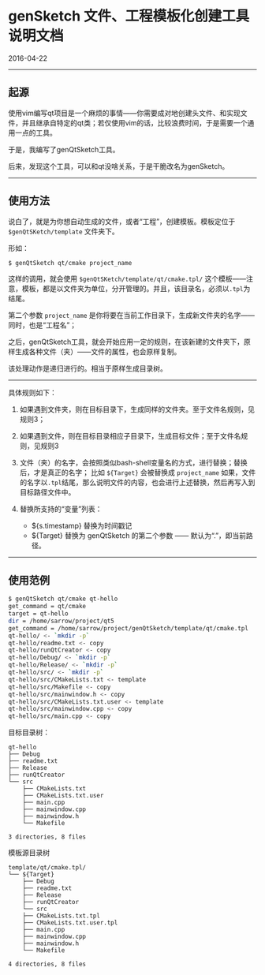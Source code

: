 # genSketch 文件、工程模板化创建工具说明文档

2016-04-22

----------------------------------------

## 起源

使用vim编写qt项目是一个麻烦的事情——你需要成对地创建头文件、和实现文件，并且继承自特定的qt类；若仅使用vim的话，比较浪费时间，于是需要一个通用一点的工具。

于是，我编写了genQtSketch工具。

后来，发现这个工具，可以和qt没啥关系，于是干脆改名为genSketch。

----------------------------------------------------------------------

## 使用方法

说白了，就是为你想自动生成的文件，或者“工程”，创建模板。模板定位于 `$genQtSKetch/template` 文件夹下。

形如：

```bash
$ genQtSketch qt/cmake project_name
```

这样的调用，就会使用 `$genQtSKetch/template/qt/cmake.tpl/` 这个模板——注意，模板，都是以文件夹为单位，分开管理的。并且，该目录名，必须以`.tpl`为结尾。

第二个参数 `project_name` 是你将要在当前工作目录下，生成新文件夹的名字——同时，也是“工程名”；

之后，genQtSketch工具，就会开始应用一定的规则，在该新建的文件夹下，原样生成各种文件（夹）——文件的属性，也会原样复制。

该处理动作是递归进行的。相当于原样生成目录树。

----------------------------------------------------------------------

具体规则如下：

1. 如果遇到文件夹，则在目标目录下，生成同样的文件夹。至于文件名规则，见规则3；

2. 如果遇到文件，则在目标目录相应子目录下，生成目标文件；至于文件名规则，见规则3

3. 文件（夹）的名字，会按照类似bash-shell变量名的方式，进行替换；替换后，才是真正的名字；
   比如 `${Target}` 会被替换成 `project_name`
   如果，文件的名字以`.tpl`结尾，那么说明文件的内容，也会进行上述替换，然后再写入到目标路径文件中。

4. 替换所支持的“变量”列表：
	- ${s.timestamp} 替换为时间戳记
	- ${Target} 替换为 genQtSketch 的第二个参数 —— 默认为“.”，即当前路径。

----------------------------------------------------------------------

## 使用范例

```bash
$ genQtSketch qt/cmake qt-hello
get_command = qt/cmake
target = qt-hello
dir = /home/sarrow/project/qt5
get_command = /home/sarrow/project/genQtSketch/template/qt/cmake.tpl
qt-hello/ <- `mkdir -p`
qt-hello/readme.txt <- copy
qt-hello/runQtCreator <- copy
qt-hello/Debug/ <- `mkdir -p`
qt-hello/Release/ <- `mkdir -p`
qt-hello/src/ <- `mkdir -p`
qt-hello/src/CMakeLists.txt <- template
qt-hello/src/Makefile <- copy
qt-hello/src/mainwindow.h <- copy
qt-hello/src/CMakeLists.txt.user <- template
qt-hello/src/mainwindow.cpp <- copy
qt-hello/src/main.cpp <- copy
```

目标目录树：

	qt-hello
	├── Debug
	├── readme.txt
	├── Release
	├── runQtCreator
	└── src
	    ├── CMakeLists.txt
	    ├── CMakeLists.txt.user
	    ├── main.cpp
	    ├── mainwindow.cpp
	    ├── mainwindow.h
	    └── Makefile

	3 directories, 8 files

模板源目录树

	template/qt/cmake.tpl/
	└── ${Target}
	    ├── Debug
	    ├── readme.txt
	    ├── Release
	    ├── runQtCreator
	    └── src
		├── CMakeLists.txt.tpl
		├── CMakeLists.txt.user.tpl
		├── main.cpp
		├── mainwindow.cpp
		├── mainwindow.h
		└── Makefile

	4 directories, 8 files
